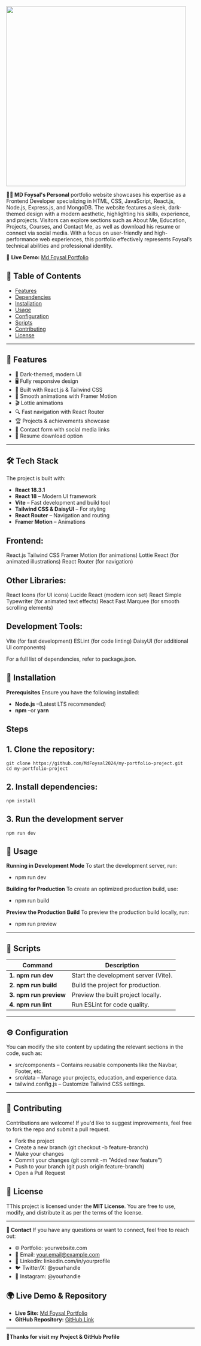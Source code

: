 

 <a href="https://leafy-stardust-f235ce.netlify.app/" target="_blank">
     <img height="480" src="https://i.ibb.co.com/FbcF1X1W/My-portfolio.png"  />
  </a>

<p>

</p>


**🤵🏻 MD Foysal's Personal**  portfolio website showcases his expertise as a Frontend Developer specializing in HTML, CSS, JavaScript, React.js, Node.js, Express.js, and MongoDB. The website features a sleek, dark-themed design with a modern aesthetic, highlighting his skills, experience, and projects. Visitors can explore sections such as About Me, Education, Projects, Courses, and Contact Me, as well as download his resume or connect via social media. With a focus on user-friendly and high-performance web experiences, this portfolio effectively represents Foysal’s technical abilities and professional identity.

🚀 **Live Demo:** [Md Foysal Portfolio](https://leafy-stardust-f235ce.netlify.app/)


## 📑 Table of Contents
- [Features](#features)
- [Dependencies](#Dependencies)
- [Installation](#Installation)
- [Usage](#Usage)
- [Configuration](#Configuration)
- [Scripts](#Scripts)
- [Contributing](#Contributing)
- [License](#License)

---

## 🌟 Features
- 🎨 Dark-themed, modern UI
- 🖥️ Fully responsive design
- 🚀 Built with React.js & Tailwind CSS
- 📌 Smooth animations with Framer Motion
- 🎬 Lottie animations
- 🔍 Fast navigation with React Router
- 🏆 Projects & achievements showcase
- 📩 Contact form with social media links
- 📜 Resume download option

 ---
  
## 🛠️ Tech Stack

The project is built with:

- **React 18.3.1** 
- **React 18** – Modern UI framework
- **Vite** – Fast development and build tool
- **Tailwind CSS & DaisyUI** – For styling
- **React Router** – Navigation and routing
- **Framer Motion** – Animations

## Frontend:
React.js
Tailwind CSS
Framer Motion (for animations)
Lottie React (for animated illustrations)
React Router (for navigation)



## Other Libraries:
React Icons (for UI icons)
Lucide React (modern icon set)
React Simple Typewriter (for animated text effects)
React Fast Marquee (for smooth scrolling elements)



## Development Tools:
Vite (for fast development)
ESLint (for code linting)
DaisyUI (for additional UI components)











  
For a full list of dependencies, refer to package.json.

## 🚀 Installation

**Prerequisites**
Ensure you have the following installed:
- **Node.js** –(Latest LTS recommended)
- **npm** –or **yarn**

## Steps

## 1. Clone the repository:

```
git clone https://github.com/MdFoysal2024/my-portfolio-project.git
cd my-portfolio-project
```
## 2. Install dependencies:
```
npm install
```
## 3. Run the development server
```
npm run dev
```

## 🚀 Usage
**Running in Development Mode**
To start the development server, run:
- npm run dev

  
**Building for Production**
To create an optimized production build, use:
- npm run build


**Preview the Production Build**
To preview the production build locally, run:
- npm run preview


---

## 📜 Scripts

|**Command**              | 	**Description**                    |
|------------------------ | ------------------------------------|
|**1. npm run dev**       | Start the development server (Vite).|
|**2. npm run build**     | Build the project for production.   |
|**3. npm run preview**   |	Preview the built project locally.  |
|**4. npm run lint**      |	Run ESLint for code quality.        |

---

## ⚙️ Configuration
You can modify the site content by updating the relevant sections in the code, such as:

- src/components – Contains reusable components like the Navbar, Footer, etc.
- src/data – Manage your projects, education, and experience data.
- tailwind.config.js – Customize Tailwind CSS settings.


---

## 🤝 Contributing
Contributions are welcome! If you'd like to suggest improvements, feel free to fork the repo and submit a pull request.

- Fork the project
- Create a new branch (git checkout -b feature-branch)
- Make your changes
- Commit your changes (git commit -m "Added new feature")
- Push to your branch (git push origin feature-branch)
- Open a Pull Request


## 📜 License
TThis project is licensed under the **MIT License**. You are free to use, modify, and distribute it as per the terms of the license.

---

**📩 Contact**
If you have any questions or want to connect, feel free to reach out:

- 🌐 Portfolio: yourwebsite.com
- 📧 Email: your.email@example.com
- 💼 LinkedIn: linkedin.com/in/yourprofile
- 🐦 Twitter/X: @yourhandle
- 📸 Instagram: @yourhandle


## 🌍 Live Demo & Repository

- **Live Site:** [Md Foysal Portfolio](https://leafy-stardust-f235ce.netlify.app/)
- **GitHub Repository:** [GitHub Link](https://github.com/MdFoysal2024/my-portfolio-project/tree/main)

---

**🚀Thanks for visit my Project & GitHub Profile**




